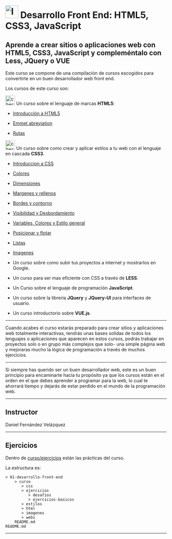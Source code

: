 # <img width="40" height="40" src="https://img.icons8.com/emoji/48/laptop-emoji.png" alt="laptop"/> Desarrollo Front End: HTML5, CSS3, JavaScript

## Aprende a crear sitios o aplicaciones web con HTML5, CSS3, JavaScript y compleméntalo con Less, JQuery o VUE

Este curso se compone de una compilación de cursos escogidos para convertirte en un buen desarrollador web front end.

Los cursos de este curso son:

<img width="30" height="30" src="https://img.icons8.com/emoji/30/check-mark-emoji.png" alt="check mark"/> Un curso sobre el lenguaje de marcas **HTML5**: 

- [Introducción a HTML5](https://github.com/eugenia1984/desarrollo-front-end-html-css-javascript/tree/main/01-desarrollo-front-end/teoria/intro_html.md)

- [Emmet abreviation](https://github.com/eugenia1984/desarrollo-front-end-html-css-javascript/tree/main/01-desarrollo-front-end/teoria/emmet.md)

- [Rutas](https://github.com/eugenia1984/desarrollo-front-end-html-css-javascript/blob/main/01-desarrollo-front-end/teoria/rutas.md)



<img width="30" height="30" src="https://img.icons8.com/emoji/30/check-mark-emoji.png" alt="check mark"/> Un curso sobre como crear y aplicar estilos a tu web con el lenguaje en cascada **CSS3**.

- [Introduccion a CSS](https://github.com/eugenia1984/desarrollo-front-end-html-css-javascript/blob/main/01-desarrollo-front-end/teoria/intro_css.md)

- [Colores](https://github.com/eugenia1984/desarrollo-front-end-html-css-javascript/blob/main/01-desarrollo-front-end/teoria/colores.md)

- [Dimensiones](https://github.com/eugenia1984/desarrollo-front-end-html-css-javascript/blob/main/01-desarrollo-front-end/teoria/dimensiones.md)

- [Margenes y rellenos](https://github.com/eugenia1984/desarrollo-front-end-html-css-javascript/tree/main/01-desarrollo-front-end/curso/ejercicios/ejercicios-basicos/margenes-y-rellenos)
  
- [Bordes y contorno](https://github.com/eugenia1984/desarrollo-front-end-html-css-javascript/tree/main/01-desarrollo-front-end/curso/ejercicios/ejercicios-basicos/bordes-y-contorno)

- [Visibilidad y Desbordamiento](https://github.com/eugenia1984/desarrollo-front-end-html-css-javascript/tree/main/01-desarrollo-front-end/curso/ejercicios/ejercicios-basicos/visibilidad-desbordamiento)

- [Variables, Colores y Estilo general](https://github.com/eugenia1984/desarrollo-front-end-html-css-javascript/tree/main/01-desarrollo-front-end/curso/estilos)

- [Posicionar y flotar](https://github.com/eugenia1984/desarrollo-front-end-html-css-javascript/tree/main/01-desarrollo-front-end/curso/css/posicionar-y-flotar)

- [Listas](https://github.com/eugenia1984/desarrollo-front-end-html-css-javascript/tree/main/01-desarrollo-front-end/curso/html/listas)

- [Imagenes](https://github.com/eugenia1984/desarrollo-front-end-html-css-javascript/tree/main/01-desarrollo-front-end/curso/html/imagenes)
  
- Un curso sobre como subir tus proyectos a internet y mostrarlos en Google.

- Un curso para ser mas eficiente con CSS a través de **LESS**.

- Un Curso sobre el lenguaje de programación **JavaScript**.

- Un curso sobre la librería **JQuery** y **JQuery-UI** para interfaces de usuario.

- Un curso introductorio sobre **VUE.js**.

---

Cuando acabes el curso estarás preparado para crear sitios y aplicaciones web totalmente interactivas, tendrás unas bases solidas de todos los lenguajes o aplicaciones que aparecen en estos cursos, podrás trabajar en proyectos solo o en grupo más complejos que solo- una simple página web y mejoraras mucho la lógica de programación a través de muchos ejercicios.

---

Si siempre has querido ser un buen desarrollador web, este es un buen principio para encaminarte hacia tu propósito ya que los cursos están en el orden en el que debes aprender a programar para la web, lo cual te ahorrará tiempo y dejarás de estar perdido en el mundo de la programación web.

---

## Instructor

Daniel Fernández Velázquez

---

## Ejercicios

Dentro de [curso/ejercicios](https://github.com/eugenia1984/desarrollo-front-end-html-css-javascript/tree/main/01-desarrollo-front-end/curso/ejercicios) están las prácticas del curso.

La estructura es:

```
> 01-desarrollo-front-end
    > curso
       > css
       > ejercicios
          > desafios
          > ejercicios-basicos
       > estilos
       > html
       > imagenes
       > webs
    README.md
README.md
```

---
